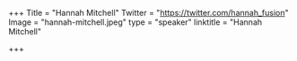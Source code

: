 +++
Title = "Hannah Mitchell"
Twitter = "https://twitter.com/hannah_fusion"
Image = "hannah-mitchell.jpeg"
type = "speaker"
linktitle = "Hannah Mitchell"

+++




